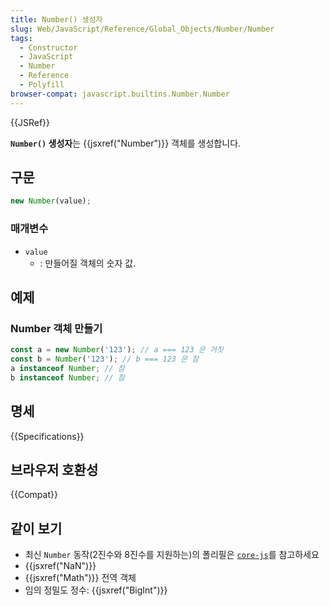 ```yaml
---
title: Number() 생성자
slug: Web/JavaScript/Reference/Global_Objects/Number/Number
tags:
  - Constructor
  - JavaScript
  - Number
  - Reference
  - Polyfill
browser-compat: javascript.builtins.Number.Number
---
```


{{JSRef}}

**`Number()` 생성자**는 {{jsxref("Number")}} 객체를 생성합니다.

## 구문

```js
new Number(value);
```

### 매개변수

- `value`
  - : 만들어질 객체의 숫자 값.

## 예제

### Number 객체 만들기

```js
const a = new Number('123'); // a === 123 은 거짓
const b = Number('123'); // b === 123 은 참
a instanceof Number; // 참
b instanceof Number; // 참
```

## 명세

{{Specifications}}

## 브라우저 호환성

{{Compat}}

## 같이 보기

- 최신 `Number` 동작(2진수와 8진수를 지원하는)의 폴리필은 [`core-js`](https://github.com/zloirock/core-js#ecmascript-number)를 참고하세요
- {{jsxref("NaN")}}
- {{jsxref("Math")}} 전역 객체
- 임의 정밀도 정수: {{jsxref("BigInt")}}
